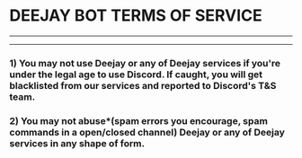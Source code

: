 # DEEJAY BOT TERMS OF SERVICE

<hr>
<hr>

### 1) You may not use Deejay or any of Deejay services if you're under the legal age to use Discord. If caught, you will get blacklisted from our services and reported to Discord's T&S team.
### 2) You may not abuse*(spam errors you encourage, spam commands in a open/closed channel) Deejay or any of Deejay services in any shape of form.
